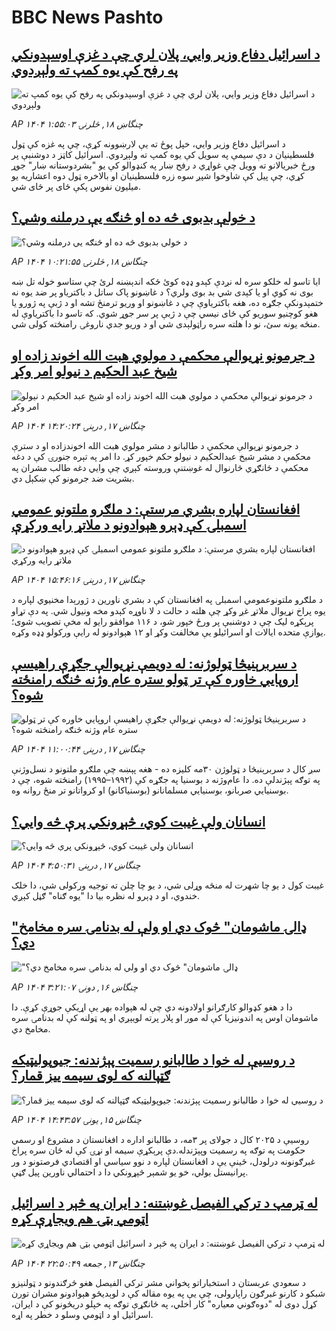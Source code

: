 # BBC News Pashto## [د اسرائیل دفاع وزیر وايي، پلان لري چې د غزې اوسېدونکي په رفح کې یوه کمپ ته ولېږدوي](https://www.bbc.com/pashto/articles/cj61wklgl6go?at_campaign=githubrss)![د اسرائیل دفاع وزیر وايي، پلان لري چې د غزې اوسېدونکي په رفح کې یوه کمپ ته ولېږدوي](https://ichef.bbci.co.uk/ace/ws/240/cpsprodpb/ba73/live/764175f0-5c61-11f0-a40e-a1af2950b220.jpg)_AP ۱۴۰۴ چنگاښ ۱۸, څلرنۍ ۱:۵۵:۰۳_د اسرائیل دفاع وزیر وايي، خپل پوځ ته یې لارښوونه کړې، چې په غزه کې ټول فلسطینیان د دې سیمې په سویل کې یوه کمپ ته ولېږدوي.
اسرائیل کاټز د دوشنبې پر ورځ خبریالانو ته وویل چې غواړي د رفح ښار په کنډوالو کې یو "بشردوستانه ښار" جوړ کړي، چې پیل کې شاوخوا شپږ سوه زره فلسطینیان  او بالاخره ټول دوه اعشاریه یو میلیون نفوس پکې ځای پر ځای شي.## [د خولې بدبوی څه ده او څنګه یې درملنه  وشي؟](https://www.bbc.com/pashto/articles/czdvgz55peeo?at_campaign=githubrss)![د خولې بدبوی څه ده او څنګه یې درملنه  وشي؟](https://ichef.bbci.co.uk/ace/ws/240/cpsprodpb/cb48/live/699d7f90-5bf5-11f0-a40e-a1af2950b220.png)_AP ۱۴۰۴ چنگاښ ۱۸, څلرنۍ ۱۰:۲۱:۵۵_ایا تاسو له خلکو سره له نږدې کېدو ډډه کوئ ځکه اندېښنه لرئ چې ستاسو خوله تل ښه بوی نه کوي او یا کېدی شي بد بوی ولري؟ 
د غاښونو پاک ساتل د باکتریاو پر ضد یوه نه ختمېدونکې جګړه ده، هغه باکتریاوې چې د غاښونو او وریو ترمنځ تشه او د ژبې په ژورو یا هغو کوچنیو سوریو کې ځای نیسي چې د ژبې پر سر جوړ شوي. که تاسو دا باکتریاوې له منځه یونه سئ، نو دا هلته سره راټولېدی شي او د وریو جدي ناروغۍ رامنځته کولی شي.## [د جرمونو نړیوالې محکمې د مولوي هبت الله اخوند زاده او شیخ عبد الحکیم د نیولو امر وکړ](https://www.bbc.com/pashto/articles/clyxdm88grwo?at_campaign=githubrss)![د جرمونو نړیوالې محکمې د مولوي هبت الله اخوند زاده او شیخ عبد الحکیم د نیولو امر وکړ](https://ichef.bbci.co.uk/ace/ws/240/cpsprodpb/fa83/live/1d202350-5c06-11f0-b5c5-012c5796682d.jpg)_AP ۱۴۰۴ چنگاښ ۱۷, درېنۍ ۱۴:۲۰:۲۴_د جرمونو نړیوالې محکمې د طالبانو د مشر مولوي هبت الله اخوندزاده او د سترې محکمې د مشر شیخ عبدالحکیم د نیولو حکم خپور کړ. دا امر په تېره جنورۍ کې د دغه محکمې د ځانګړي څارنوال له غوښتنې وروسته کېږي چې وايي دغه طالب مشران په بشریت ضد جرمونو کې ښکېل دي.## [افغانستان لپاره بشري مرستې: د ملګرو ملتونو عمومي اسمبلۍ کې ډېرو هېوادونو د ملاتړ رایه ورکړې](https://www.bbc.com/pashto/articles/cdjx870xypeo?at_campaign=githubrss)![افغانستان لپاره بشري مرستې: د ملګرو ملتونو عمومي اسمبلۍ کې ډېرو هېوادونو د ملاتړ رایه ورکړې](https://ichef.bbci.co.uk/ace/ws/240/cpsprodpb/2cfa/live/58135e50-5be8-11f0-9584-0dcfb55e8671.jpg)_AP ۱۴۰۴ چنگاښ ۱۷, درېنۍ ۱۵:۴۶:۱۶_د ملګرو ملتونوعمومي اسمبلۍ  په افغانستان کې د بشري ناورین د ژورېدا مخنیوي لپاره د یوه پراخ نړیوال ملاتړ غږ وکړ چې هلته د حالت د لا ناوړه کېدو مخه ونیول شي. په دې تړاو پرېکړه‌ لیک چې د دوشنبې پر ورځ خپور شو، د ۱۱۶ موافقو رایو له مخې تصویب شوی؛ یوازې متحده ایالات او اسرائیلو یې مخالفت وکړ او ۱۲ هېوادونو له رایې ورکولو ډډه وکړه.## [د سربرېنيڅا ټولوژنه: له دویمې نړیوالې جګړې راهیسې اروپایي خاوره کې تر ټولو ستره عام وژنه څنګه رامنځته شوه؟](https://www.bbc.com/pashto/articles/crk67vdjnygo?at_campaign=githubrss)![د سربرېنيڅا ټولوژنه: له دویمې نړیوالې جګړې راهیسې اروپایي خاوره کې تر ټولو ستره عام وژنه څنګه رامنځته شوه؟](https://ichef.bbci.co.uk/ace/ws/240/cpsprodpb/7e84/live/232cbd40-5bdd-11f0-960d-e9f1088a89fe.jpg)_AP ۱۴۰۴ چنگاښ ۱۷, درېنۍ ۱۱:۰۰:۴۴_سږ کال د سربرېنيڅا د ټولوژن ۳۰مه کلیزه ده - هغه پېښه چې ملګرو ملتونو د نسل‌وژنې په توګه پېژندلې ده.
دا عام‌وژنه د بوسنیا په جګړه کې (۱۹۹۲–۱۹۹۵) رامنځته شوه، چې د بوسنیایي صربانو، بوسنیایي مسلمانانو (بوسنیاکانو) او کرواتانو تر منځ روانه وه.## [انسانان ولې غیبت کوي، څېړونکي پرې څه وايي؟](https://www.bbc.com/pashto/articles/c70xrkrqn2wo?at_campaign=githubrss)![انسانان ولې غیبت کوي، څېړونکي پرې څه وايي؟](https://ichef.bbci.co.uk/ace/ws/240/cpsprodpb/3f88/live/8adb0a80-454b-11f0-9aa2-539732b750e5.jpg)_AP ۱۴۰۴ چنگاښ ۱۷, درېنۍ ۴:۵۰:۳۱_غیبت کول د یو چا شهرت له منځه وړلی شي، د یو چا چلن ته توجیه ورکولی شي، دا خلک خندوي، او د ډېرو له نظره بیا دا "یوه ګناه" ګڼل کېږي.## ["ډالۍ ماشومان" څوک دي او ولې له بدنامۍ سره مخامخ دي؟](https://www.bbc.com/pashto/articles/c78n1gwezpqo?at_campaign=githubrss)!["ډالۍ ماشومان" څوک دي او ولې له بدنامۍ سره مخامخ دي؟](https://ichef.bbci.co.uk/ace/ws/240/cpsprodpb/b004/live/cc805e40-370e-11f0-8947-7d6241f9fce9.png)_AP ۱۴۰۴ چنگاښ ۱۶, دونۍ ۳:۲۱:۰۷_دا د هغو کډوالو کارګرانو اولادونه دي چې له هېواده بهر یې اړیکې جوړې کړې. دا ماشومان اوس په اندونیزیا کې له مور او پلار پرته لویېږي او په ټولنه کې له بدنامۍ سره مخامخ دي.## [د روسیې له خوا د طالبانو رسمیت پېژندنه: جیوپولیټیکه ګټپالنه که لوی سیمه ییز قمار؟](https://www.bbc.com/pashto/articles/c74z05nw32jo?at_campaign=githubrss)![د روسیې له خوا د طالبانو رسمیت پېژندنه: جیوپولیټیکه ګټپالنه که لوی سیمه ییز قمار؟](https://ichef.bbci.co.uk/ace/ws/240/cpsprodpb/4a5d/live/e1fa3830-59b5-11f0-994d-9db2713c89df.jpg)_AP ۱۴۰۴ چنگاښ ۱۵, يونۍ ۱۴:۴۳:۵۷_روسیې د ۲۰۲۵ کال د جولای پر ۳مه، د طالبانو اداره د افغانستان د مشروع او رسمي حکومت په توګه په رسمیت وپېژندله.دې پرېکړې سیمه او نړۍ کې له ځان سره پراخ غبرګونونه درلودل، ځینې یې د افغانستان لپاره د نوو سیاسي او اقتصادي فرصتونو د ور پرانیستل بولي، خو یو شمېر څېړونکي دا د احتمالي ناورین پیل ګڼې.## [له ټرمپ د ترکي الفیصل غوښتنه: د ایران په څېر د اسرائیل اټومي بټۍ هم ویجاړې کړه](https://www.bbc.com/pashto/articles/c9qxn395vdwo?at_campaign=githubrss)![له ټرمپ د ترکي الفیصل غوښتنه: د ایران په څېر د اسرائیل اټومي بټۍ هم ویجاړې کړه](https://ichef.bbci.co.uk/ace/ws/240/cpsprodpb/7d97/live/167e3100-592b-11f0-b5c5-012c5796682d.jpg)_AP ۱۴۰۴ چنگاښ ۱۳, جمعه ۲۲:۵۰:۴۹_د سعودي عربستان د استخباراتو پخواني مشر ترکي الفيصل هغو څرګندونو د ټولنیزو شبکو د کارنو غبرګون راپارولی، چې یې په یوه مقاله کې د لوېدیځو هېوادونو مشران تورن کړل دوی له "دوه‌ګوني معیاره" کار اخلي، په ځانګړې توګه په خپلو دریځونو کې د ایران، اسرائیل او د اټومي وسلو د خطر په اړه.